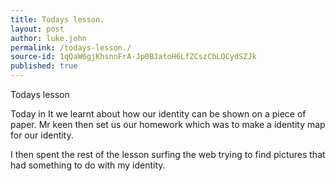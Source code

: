 ```yaml
---
title: Todays lesson.
layout: post
author: luke.john
permalink: /todays-lesson./
source-id: 1qQaW6gjKhsnnFrA-Jp0BJatoH6LfZCszCbLOCydSZJk
published: true
---
```

Todays lesson

Today in It we learnt about how our identity can be shown on a piece of paper. Mr keen then set us our homework which was to make a identity map for our identity.

I then spent the rest of the lesson surfing the web trying to find pictures that had something to do with my identity.

